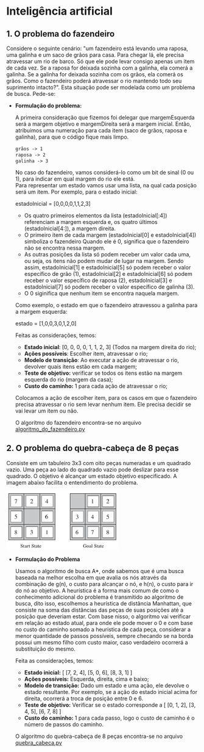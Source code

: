 # Inteligência artificial
## 1. O problema do fazendeiro

Considere o seguinte cenário: "um fazendeiro está levando uma raposa, uma galinha e um saco de grãos para casa. Para chegar lá, ele precisa atravessar um rio de barco. Só que ele pode levar consigo apenas um item de cada vez. Se a raposa for deixada sozinha com a galinha, ela comerá a galinha. Se a galinha for deixada sozinha com os grãos, ela comerá os grãos. Como o fazendeiro poderá atravessar o rio mantendo todo seu suprimento intacto?". Esta situação pode ser modelada como um problema de busca. Pede-se:

* **Formulação do problema:**

  A primeira consideração que fizemos foi delegar que margemEsquerda será a margem objetivo e margemDireita será a margem inicial.
  Então, atribuimos uma numeração para cada item (saco de grãos, raposa e galinha), para que o código fique mais limpo.

      grãos -> 1
      raposa -> 2
      galinha -> 3

  No caso do fazendeiro, vamos considerá-lo como um bit de sinal (0 ou 1), para indicar em qual margem do rio ele está.  
  Para representar um estado vamos usar uma lista, na qual cada posição será um item. Por exemplo, para o estado inicial:

  estadoInicial = [0,0,0,0,1,1,2,3]

  - Os quatro primeiros elementos da lista (estadoInicial[:4]) referenciam a margem esquerda e, os quatro últimos (estadoInicial[4:]), a margem direita. 
  - O primeiro item de cada margem (estadoInicial[0] e estadoInicial[4]) simboliza o fazendeiro Quando ele é 0, significa que o fazendeiro não se encontra nessa margem.
  - As outras posições da lista só podem receber um valor cada uma, ou seja, os itens não podem mudar de lugar na margem. Sendo assim, estadoInicial[1] e estadoInicial[5] só podem receber o valor específico de grão (1), estadoInicial[2] e estadoInicial[6] só podem receber o valor específico de raposa (2), estadoInicial[3] e estadoInicial[7] só podem receber o valor específico de galinha (3).
  - O 0 siginifica que nenhum item se encontra naquela margem.

  Como exemplo, o estado em que o fazendeiro atravessou a galinha para a margem esquerda:

  estado = [1,0,0,3,0,1,2,0]

  Feitas as considerações, temos:

  - **Estado inicial**: [0, 0, 0, 0, 1, 1, 2, 3] (Todos na margem direita do rio);
  - **Ações possíveis**: Escolher item, atravessar o rio;
  - **Modelo de transição**: Ao executar a ação de atravessar o rio, devolver quais itens estão em cada margem;
  - **Teste de objetivo:** verificar se todos os itens estão na margem esquerda do rio (margem da casa);
  - **Custo do caminho:** 1 para cada ação de atravessar o rio;

  Colocamos a ação de escolher item, para os casos em que o fazendeiro precisa atravessar o rio sem levar nenhum item. Ele precisa decidir se vai levar um item ou não.

  O algorítmo do fazendeiro encontra-se no arquivo [algoritmo_do_fazendeiro.py](algoritmo_do_fazendeiro.py)


## 2. O problema do quebra-cabeça de 8 peças

Consiste em um tabuleiro 3x3 com oito peças numeradas e um quadrado vazio. Uma peça ao lado do quadrado vazio pode deslizar para esse quadrado. O objetivo é alcançar um estado objetivo especificado. A imagem abaixo facilita o entendimento do problema.

![quebra cabeca](img_quebra_cabeca.png)

* **Formulação do Problema**

  Usamos o algoritmo de busca A*, onde sabemos que é uma busca baseada na melhor escolha em que avalia os nós através da combinação de g(n), o custo para alcançar o nó, e h(n), o custo para ir do nó ao objetivo. 
  A heurística é a forma mais comum de como o conhecimento adicional do problema é transmitido ao algoritmo de busca, dito isso, escolhemos a heurística de distância Manhattan, que consiste na soma das distâncias das peças de suas posições até a posição que deveriam estar.
  Com base nisso, o algoritmo vai verificar em relação ao estado atual, para onde ele pode mover o 0 e com base no custo do caminho somado a heuristica de cada peça, considerar a menor quantidade de passos possíveis, sempre checando se na borda possui um mesmo filho com custo maior, caso verdadeiro ocorrerá a substituição do mesmo.

  Feita as considerações, temos:

  - **Estado inicial:** [
        [7, 2, 4],
        [5, 0, 6],
        [8, 3, 1]
]
  - **Ações possíveis:** Esquerda, direita, cima e baixo;
  - **Modelo de transição:** Dado um estado e uma ação, ele devolve o estado resultante. Por exemplo, se a ação do estado inicial acima for direita, ocorrerá a troca de posição entre 0 e 6.
  - **Teste de objetivo:** Verificar se o estado corresponde a [
    [0, 1, 2],
    [3, 4, 5],
    [6, 7, 8]
]
  - **Custo do caminho:** 1 para cada passo, logo o custo de caminho é o número de passos do caminho.

  O algoritmo do quebra-cabeça de 8 peças encontra-se no arquivo [quebra_cabeca.py](quebra_cabeca.py)